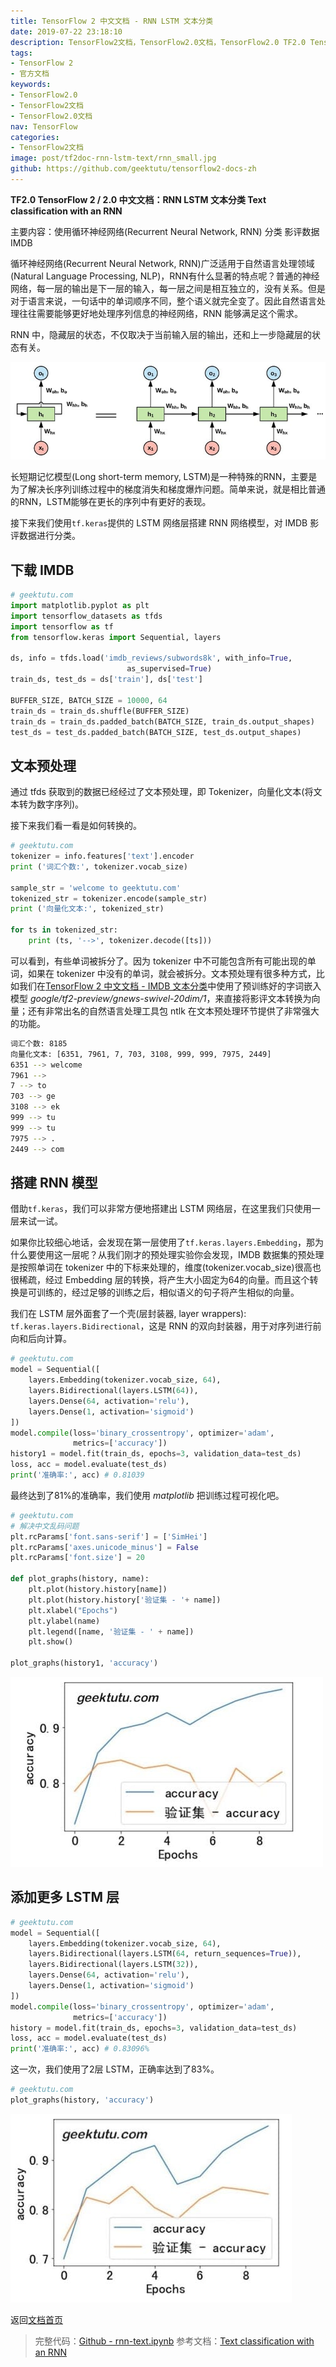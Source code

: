 ```yaml
---
title: TensorFlow 2 中文文档 - RNN LSTM 文本分类
date: 2019-07-22 23:18:10
description: TensorFlow2文档，TensorFlow2.0文档，TensorFlow2.0 TF2.0 TensorFlow 2 / 2.0 官方文档中文版，循环神经网络(Recurrent Neural Network, RNN) 和 长短期记忆模型(Long Short-Term Memory，LSTM) 分类 IMDB 。
tags:
- TensorFlow 2
- 官方文档
keywords:
- TensorFlow2.0
- TensorFlow2文档
- TensorFlow2.0文档
nav: TensorFlow
categories:
- TensorFlow2文档
image: post/tf2doc-rnn-lstm-text/rnn_small.jpg
github: https://github.com/geektutu/tensorflow2-docs-zh
---
```


**TF2.0 TensorFlow 2 / 2.0 中文文档：RNN LSTM 文本分类 Text classification with an RNN**

主要内容：使用循环神经网络(Recurrent Neural Network, RNN) 分类 影评数据 IMDB

循环神经网络(Recurrent Neural Network, RNN)广泛适用于自然语言处理领域(Natural Language Processing, NLP)，RNN有什么显著的特点呢？普通的神经网络，每一层的输出是下一层的输入，每一层之间是相互独立的，没有关系。但是对于语言来说，一句话中的单词顺序不同，整个语义就完全变了。因此自然语言处理往往需要能够更好地处理序列信息的神经网络，RNN 能够满足这个需求。

RNN 中，隐藏层的状态，不仅取决于当前输入层的输出，还和上一步隐藏层的状态有关。

![RNN](tf2doc-rnn-lstm-text/rnn.jpg)

长短期记忆模型(Long short-term memory, LSTM)是一种特殊的RNN，主要是为了解决长序列训练过程中的梯度消失和梯度爆炸问题。简单来说，就是相比普通的RNN，LSTM能够在更长的序列中有更好的表现。

接下来我们使用`tf.keras`提供的 LSTM 网络层搭建 RNN 网络模型，对 IMDB 影评数据进行分类。

## 下载 IMDB

```python
# geektutu.com
import matplotlib.pyplot as plt
import tensorflow_datasets as tfds
import tensorflow as tf
from tensorflow.keras import Sequential, layers

ds, info = tfds.load('imdb_reviews/subwords8k', with_info=True,
                          as_supervised=True)
train_ds, test_ds = ds['train'], ds['test']

BUFFER_SIZE, BATCH_SIZE = 10000, 64
train_ds = train_ds.shuffle(BUFFER_SIZE)
train_ds = train_ds.padded_batch(BATCH_SIZE, train_ds.output_shapes)
test_ds = test_ds.padded_batch(BATCH_SIZE, test_ds.output_shapes)
```

## 文本预处理

通过 tfds 获取到的数据已经经过了文本预处理，即 Tokenizer，向量化文本(将文本转为数字序列)。

接下来我们看一看是如何转换的。

```python
# geektutu.com
tokenizer = info.features['text'].encoder
print ('词汇个数:', tokenizer.vocab_size)

sample_str = 'welcome to geektutu.com'
tokenized_str = tokenizer.encode(sample_str)
print ('向量化文本:', tokenized_str)

for ts in tokenized_str:
    print (ts, '-->', tokenizer.decode([ts]))
```

可以看到，有些单词被拆分了。因为 tokenizer 中不可能包含所有可能出现的单词，如果在 tokenizer 中没有的单词，就会被拆分。文本预处理有很多种方式，比如我们在[TensorFlow 2 中文文档 - IMDB 文本分类](https://geektutu.com/post/tf2doc-ml-basic-text.html)中使用了预训练好的字词嵌入模型 _google/tf2-preview/gnews-swivel-20dim/1_，来直接将影评文本转换为向量；还有非常出名的自然语言处理工具包 ntlk 在文本预处理环节提供了非常强大的功能。

```bash
词汇个数: 8185
向量化文本: [6351, 7961, 7, 703, 3108, 999, 999, 7975, 2449]
6351 --> welcome
7961 -->  
7 --> to 
703 --> ge
3108 --> ek
999 --> tu
999 --> tu
7975 --> .
2449 --> com
```

## 搭建 RNN 模型

借助`tf.keras`，我们可以非常方便地搭建出 LSTM 网络层，在这里我们只使用一层来试一试。

如果你比较细心地话，会发现在第一层使用了`tf.keras.layers.Embedding`，那为什么要使用这一层呢？从我们刚才的预处理实验你会发现，IMDB 数据集的预处理是按照单词在 tokenizer 中的下标来处理的，维度(tokenizer.vocab_size)很高也很稀疏，经过 Embedding 层的转换，将产生大小固定为64的向量。而且这个转换是可训练的，经过足够的训练之后，相似语义的句子将产生相似的向量。

我们在 LSTM 层外面套了一个壳(层封装器, layer wrappers): `tf.keras.layers.Bidirectional`，这是 RNN 的双向封装器，用于对序列进行前向和后向计算。

```python
# geektutu.com
model = Sequential([
    layers.Embedding(tokenizer.vocab_size, 64),
    layers.Bidirectional(layers.LSTM(64)),
    layers.Dense(64, activation='relu'),
    layers.Dense(1, activation='sigmoid')
])
model.compile(loss='binary_crossentropy', optimizer='adam',
              metrics=['accuracy'])
history1 = model.fit(train_ds, epochs=3, validation_data=test_ds)
loss, acc = model.evaluate(test_ds)
print('准确率:', acc) # 0.81039
```

最终达到了81%的准确率，我们使用 _matplotlib_ 把训练过程可视化吧。

```python
# geektutu.com
# 解决中文乱码问题
plt.rcParams['font.sans-serif'] = ['SimHei']
plt.rcParams['axes.unicode_minus'] = False
plt.rcParams['font.size'] = 20

def plot_graphs(history, name):
    plt.plot(history.history[name])
    plt.plot(history.history['验证集 - '+ name])
    plt.xlabel("Epochs")
    plt.ylabel(name)
    plt.legend([name, '验证集 - ' + name])
    plt.show()

plot_graphs(history1, 'accuracy')
```

![rnn acc1](tf2doc-rnn-lstm-text/acc1.jpg)

## 添加更多 LSTM 层

```python
# geektutu.com
model = Sequential([
    layers.Embedding(tokenizer.vocab_size, 64),
    layers.Bidirectional(layers.LSTM(64, return_sequences=True)),
    layers.Bidirectional(layers.LSTM(32)),
    layers.Dense(64, activation='relu'),
    layers.Dense(1, activation='sigmoid')
])
model.compile(loss='binary_crossentropy', optimizer='adam',
              metrics=['accuracy'])
history = model.fit(train_ds, epochs=3, validation_data=test_ds)
loss, acc = model.evaluate(test_ds)
print('准确率:', acc) # 0.83096%
```

这一次，我们使用了2层 LSTM，正确率达到了83%。

```python
# geektutu.com
plot_graphs(history, 'accuracy')
```

![rnn acc2](tf2doc-rnn-lstm-text/acc2.jpg)

返回[文档首页](https://geektutu.com/post/tf2doc.html)

> 完整代码：[Github - rnn-text.ipynb](https://github.com/geektutu/tensorflow2-docs-zh/tree/master/code)
> 参考文档：[Text classification with an RNN](https://www.tensorflow.org/beta/tutorials/text/text_classification_rnn)
